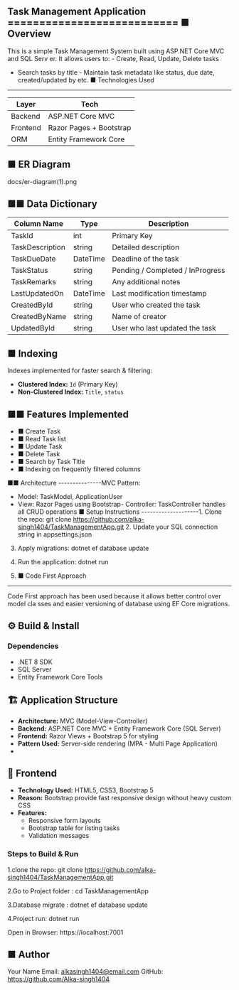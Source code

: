 ﻿Task Management Application ===========================
■ Overview
-----------
This is a simple Task Management System built using ASP.NET Core MVC and SQL Serv er. It allows users to: - Create, Read, Update, Delete tasks
- Search tasks by title - Maintain task metadata like status, due date, created/updated by etc.
■ Technologies Used
---------------------
| Layer      | Tech                       |
|------------|----------------------------|
| Backend    | ASP.NET Core MVC           |
| Frontend   | Razor Pages + Bootstrap    | | Database   | SQL Server (Code First)    |
| ORM        | Entity Framework Core      | | Versioning | Git + GitHub               |


■ ER Diagram
--------------
docs/er-diagram(1).png

■■ Data Dictionary
-------------------
| Column Name      | Type        | Description                       |
|------------------|-------------|------------------------------------|
| TaskId           | int         | Primary Key                        | | TaskTitle        | string      | Title of the task                  |
| TaskDescription  | string      | Detailed description               |
| TaskDueDate      | DateTime    | Deadline of the task               |
| TaskStatus       | string      | Pending / Completed / InProgress   |
| TaskRemarks      | string      | Any additional notes               | | CreatedOn        | DateTime    | Task creation timestamp            |
| LastUpdatedOn    | DateTime    | Last modification timestamp        |
| CreatedById      | string      | User who created the task          |
| CreatedByName    | string      | Name of creator                    |
| UpdatedById      | string      | User who last updated the task     | | UpdatedByName    | string      | Name of last updater               |
## ■ Indexing
Indexes implemented for faster search & filtering:
- **Clustered Index:** `Id` (Primary Key)
- **Non-Clustered Index:** `Title`, `status`

■■ Features Implemented
------------------------
-	■ Create Task
-	■ Read Task list
-	■ Update Task
-	■ Delete Task
-	■ Search by Task Title
-	■ Indexing on frequently filtered columns

■■ Architecture
---------------MVC Pattern:
-	Model: TaskModel, ApplicationUser
-	View: Razor Pages using Bootstrap- Controller: TaskController handles all CRUD operations
■ Setup Instructions
--------------------1. Clone the repo:    git clone https://github.com/alka-singh1404/TaskManagementApp.git 2. Update your SQL connection string in appsettings.json
3.	Apply migrations:
   dotnet ef database update
4.	Run the application:    dotnet run

1. ■ Code First Approach
-----------------------
Code First approach has been used because it allows better control over model cla sses and easier versioning of database using EF Core migrations.

## ⚙ Build & Install

### **Dependencies**
- .NET 8 SDK
- SQL Server
- Entity Framework Core Tools

## 🏗 Application Structure

- **Architecture:** MVC (Model-View-Controller)
- **Backend:** ASP.NET Core MVC + Entity Framework Core (SQL Server)
- **Frontend:** Razor Views + Bootstrap 5 for styling
- **Pattern Used:** Server-side rendering (MPA - Multi Page Application)
- 
## 🎨 Frontend

- **Technology Used:** HTML5, CSS3, Bootstrap 5
- **Reason:** Bootstrap provide fast responsive design  without heavy custom CSS 
- **Features:**
  - Responsive form layouts
  - Bootstrap table for listing tasks
  - Validation messages

### **Steps to Build & Run**
1.clone the repo:
 git clone https://github.com/alka-singh1404/TaskManagementApp.git

2.Go to Project folder :
cd TaskManagementApp

3.Database migrate :
dotnet ef database update

4.Project run:
dotnet run

Open in Browser:
https://localhost:7001

■ Author
----------
Your Name
Email: alkasingh1404@email.com
GitHub: https://github.com/Alka-singh1404
